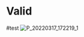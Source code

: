 # Valid

#test
![P_20220317_172219_1](https://user-images.githubusercontent.com/68478838/158918451-efee9fac-3acb-4282-b3e9-3b16a9a2ad03.jpg)
